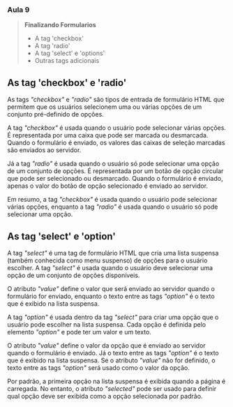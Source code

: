 ### Aula 9

> **Finalizando Formularios**
>
>- A tag 'checkbox'
>- A tag 'radio'
>- A tag 'select' e 'options'
>- Outras tags adicionais

## As tag 'checkbox' e 'radio'

As tags _"checkbox"_ e _"radio"_ são tipos de entrada de formulário HTML que permitem que os usuários selecionem uma ou várias opções de um 
conjunto pré-definido de opções.

A tag _"checkbox"_ é usada quando o usuário pode selecionar várias opções. É representada por uma caixa que pode ser marcada ou desmarcada. 
Quando o formulário é enviado, os valores das caixas de seleção marcadas são enviados ao servidor.

Já a tag _"radio"_ é usada quando o usuário só pode selecionar uma opção de um conjunto de opções. É representada por um botão de opção circular 
que pode ser selecionado ou desmarcado. Quando o formulário é enviado, apenas o valor do botão de opção selecionado é enviado ao servidor.

Em resumo, a tag _"checkbox"_ é usada quando o usuário pode selecionar várias opções, enquanto a tag _"radio"_ é usada quando o usuário só pode selecionar uma opção.

## As tag 'select' e 'option'

A tag _"select"_ é uma tag de formulário HTML que cria uma lista suspensa (também conhecida como menu suspenso) de opções para o usuário escolher. 
A tag _"select"_ é usada quando o usuário deve selecionar uma opção de um conjunto de opções disponíveis.

O atributo _"value"_ define o valor que será enviado ao servidor quando o formulário for enviado, enquanto o texto entre as tags _"option"_ é o texto que é exibido na 
lista suspensa.

A tag _"option"_ é usada dentro da tag _"select"_ para criar uma opção que o usuário pode escolher na lista suspensa. Cada opção é definida pelo elemento _"option"_ e pode 
ter um valor e um texto.

O atributo _"value"_ define o valor da opção que é enviado ao servidor quando o formulário é enviado. Já o texto entre as tags _"option"_ é o texto que é exibido 
na lista suspensa. Se o atributo _"value"_ não for definido, o texto entre as tags _"option"_ será usado como o valor da opção.

Por padrão, a primeira opção na lista suspensa é exibida quando a página é carregada. No entanto, o atributo _"selected"_ pode ser usado para definir qual opção 
deve ser exibida como a opção selecionada por padrão.

